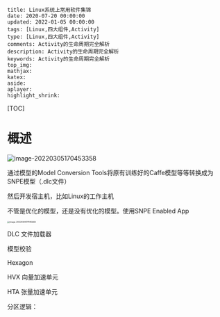 

```
title: Linux系统上常用软件集锦
date: 2020-07-20 00:00:00
updated: 2022-01-05 00:00:00
tags: [Linux,四大组件,Activity]
type: [Linux,四大组件,Activity]
comments: Activity的生命周期完全解析
description: Activity的生命周期完全解析
keywords: Activity的生命周期完全解析
top_img:
mathjax:
katex:
aside:
aplayer:
highlight_shrink:
```

[TOC]

# 概述



![image-20220305170453358](images/image-20220305170453358-6471095.png)





通过模型的Model Conversion Tools将原有训练好的Caffe模型等等转换成为SNPE模型（.dlc文件）



然后开发宿主机，比如Linux的工作主机



不管是优化的模型，还是没有优化的模型。使用SNPE Enabled App







<img src="images/image-20220305171105668.png" alt="image-20220305171105668" style="zoom: 33%;" />

DLC 文件加载器

模型校验

Hexagon 

HVX  向量加速单元

HTA  张量加速单元



分区逻辑：

